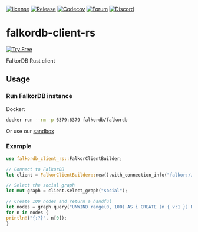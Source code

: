 [![license](https://img.shields.io/github/license/falkordb/falkordb-client-rs.svg)](https://github.com/falkordb/falkordb-client-rs)
[![Release](https://img.shields.io/github/release/falkordb/falkordb-client-rs.svg)](https://github.com/falkordb/falkordb-client-rs/releases/latest)
[![Codecov](https://codecov.io/gh/falkordb/falkordb-client-rs/branch/main/graph/badge.svg)](https://codecov.io/gh/falkordb/falkordb-client-rs)
[![Forum](https://img.shields.io/badge/Forum-falkordb-blue)](https://github.com/orgs/FalkorDB/discussions)
[![Discord](https://img.shields.io/discord/1146782921294884966?style=flat-square)](https://discord.gg/ErBEqN9E)

# falkordb-client-rs

[![Try Free](https://img.shields.io/badge/Try%20Free-FalkorDB%20Cloud-FF8101?labelColor=FDE900&style=for-the-badge&link=https://app.falkordb.cloud)](https://app.falkordb.cloud)

FalkorDB Rust client

## Usage

### Run FalkorDB instance

Docker:

```sh
docker run --rm -p 6379:6379 falkordb/falkordb
```

Or use our [sandbox](https://cloud.falkordb.com/sandbox)

### Example

```rust
use falkordb_client_rs::FalkorClientBuilder;

// Connect to FalkorDB
let client = FalkorClientBuilder::new().with_connection_info("falkor://127.0.0.1:6379".try_into().unwrap()).build().unwrap();

// Select the social graph
let mut graph = client.select_graph("social");

// Create 100 nodes and return a handful
let nodes = graph.query("UNWIND range(0, 100) AS i CREATE (n { v:1 }) RETURN n LIMIT 10").with_timeout(5000).perform().unwrap().data;
for n in nodes {
println!("{:?}", n[0]);
}
```
